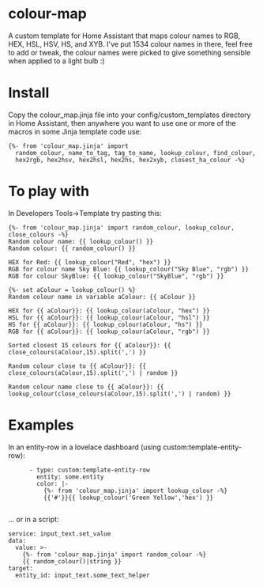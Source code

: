 # colour-map
A custom template for Home Assistant that maps colour names to RGB, HEX, HSL, HSV, HS, and XYB.
I've put 1534 colour names in there, feel free to add or tweak, the colour names were picked to give something sensible when applied to a light bulb :)

# Install
Copy the colour_map.jinja file into your config/custom_templates directory in Home Assistant, then anywhere you want to use one or more of the macros in some Jinja template code use:

```
{%- from 'colour_map.jinja' import
  random_colour, name_to_tag, tag_to_name, lookup_colour, find_colour,
  hex2rgb, hex2hsv, hex2hsl, hex2hs, hex2xyb, closest_ha_colour -%}
```

# To play with
In Developers Tools->Template try pasting this:
```
{%- from 'colour_map.jinja' import random_colour, lookup_colour, close_colours -%}
Random colour name: {{ lookup_colour() }}
Random colour: {{ random_colour() }}

HEX for Red: {{ lookup_colour("Red", "hex") }}
RGB for colour name Sky Blue: {{ lookup_colour("Sky Blue", "rgb") }}
RGB for colour SkyBlue: {{ lookup_colour("SkyBlue", "rgb") }}

{%- set aColour = lookup_colour() %}
Random colour name in variable aColour: {{ aColour }}

HEX for {{ aColour}}: {{ lookup_colour(aColour, "hex") }}
HSL for {{ aColour}}: {{ lookup_colour(aColour, "hsl") }}
HS for {{ aColour}}: {{ lookup_colour(aColour, "hs") }}
RGB for {{ aColour}}: {{ lookup_colour(aColour, "rgb") }}

Sorted closest 15 colours for {{ aColour}}: {{ close_colours(aColour,15).split(',') }}

Random colour close to {{ aColour}}: {{ close_colours(aColour,15).split(',') | random }}

Random colour name close to {{ aColour}}: {{ lookup_colour(close_colours(aColour,15).split(',') | random) }}
```

# Examples
In an entity-row in a lovelace dashboard (using custom:template-entity-row):

```
      - type: custom:template-entity-row
        entity: some.entity
        color: |-
          {%- from 'colour_map.jinja' import lookup_colour -%}
          {{'#'}}{{ lookup_colour('Green Yellow','hex') }}
          
```

... or in a script:

```
service: input_text.set_value
data:
  value: >-
    {%- from 'colour_map.jinja' import random_colour -%}
    {{ random_colour()|string }}
target:
  entity_id: input_text.some_text_helper
```

